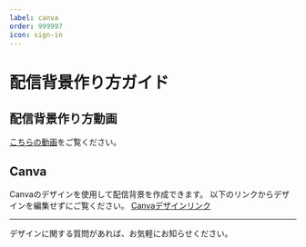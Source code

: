 ```yaml
---
label: canva
order: 999997
icon: sign-in
---
```


# 配信背景作り方ガイド

## 配信背景作り方動画
[こちらの動画](https://youtu.be/1BWBCvPY5bo)をご覧ください。

## Canva
Canvaのデザインを使用して配信背景を作成できます。
以下のリンクからデザインを編集せずにご覧ください。
[Canvaデザインリンク](https://www.canva.com/design/DAGCkaLB-pU/VxmocEz9hwGyxe_HEgvT2Q/edit?utm_content=DAGCkaLB-pU&utm_campaign=designshare&utm_medium=link2&utm_source=sharebutton)

---

デザインに関する質問があれば、お気軽にお知らせください。
